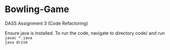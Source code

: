 # Bowling-Game
DASS Assignment 3 (Code Refactoring)

Ensure java is installed.
To run the code, navigate to directory code/ and run  
```javac *.java```  
```java drive```  

